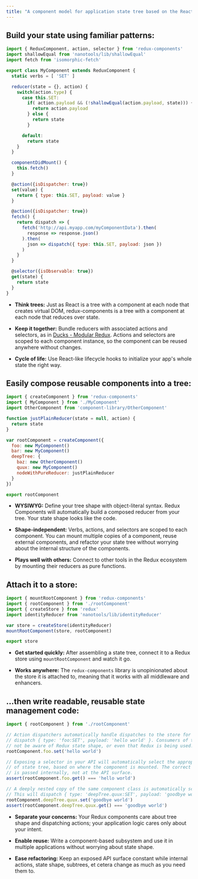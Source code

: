 ```yaml
---
title: "A component model for application state tree based on the React.js component model."
---
```


## Build your state using familiar patterns:
```javascript
import { ReduxComponent, action, selector } from 'redux-components'
import shallowEqual from 'nanotools/lib/shallowEqual'
import fetch from 'isomorphic-fetch'

export class MyComponent extends ReduxComponent {
  static verbs = [ 'SET' ]

  reducer(state = {}, action) {
    switch(action.type) {
      case this.SET:
        if( action.payload && (!shallowEqual(action.payload, state))) {
          return action.payload
        } else {
          return state
        }

      default:
        return state
    }
  }

  componentDidMount() {
    this.fetch()
  }

  @action({isDispatcher: true})
  set(value) {
    return { type: this.SET, payload: value }
  }

  @action({isDispatcher: true})
  fetch() {
    return dispatch => {
      fetch('http://api.myapp.com/myComponentData').then(
        response => response.json()
      ).then(
        json => dispatch({ type: this.SET, payload: json })
      )
    }
  }

  @selector({isObservable: true})
  get(state) {
    return state
  }
}
```

- **Think trees:** Just as React is a tree with a component at each node that creates virtual DOM, redux-components is a tree with a component at each node that reduces over state.

- **Keep it together:** Bundle reducers with associated actions and selectors, as in
[Ducks - Modular Redux](https://github.com/erikras/ducks-modular-redux).
Actions and selectors are scoped to each component instance,
so the component can be reused anywhere without changes.

- **Cycle of life:** Use React-like lifecycle hooks to initialize your app's whole state the right way.

## Easily compose reusable components into a tree:
```javascript
import { createComponent } from 'redux-components'
import { MyComponent } from './MyComponent'
import OtherComponent from 'component-library/OtherComponent'

function justPlainReducer(state = null, action) {
  return state
}

var rootComponent = createComponent({
  foo: new MyComponent()
  bar: new MyComponent()
  deepTree: {
    baz: new OtherComponent()
    quux: new MyComponent()
    nodeWithPureReducer: justPlainReducer
  }
})

export rootComponent
```

- **WYSIWYG:** Define your tree shape with object-literal syntax. Redux Components will automatically build
a composed reducer from your tree. Your state shape looks like the code.

- **Shape-independent:** Verbs, actions, and selectors are scoped to each component. You can mount multiple copies
of a component, reuse external components, and refactor your state tree without worrying
about the internal structure of the components.

- **Plays well with others:** Connect to other tools in the Redux ecosystem by mounting their reducers as pure functions.

## Attach it to a store:
```javascript
import { mountRootComponent } from 'redux-components'
import { rootComponent } from './rootComponent'
import { createStore } from 'redux'
import identityReducer from 'nanotools/lib/identityReducer'

var store = createStore(identityReducer)
mountRootComponent(store, rootComponent)

export store
```

- **Get started quickly:** After assembling a state tree, connect it to a Redux store using `mountRootComponent` and watch it go.

- **Works anywhere:** The `redux-components` library is unopinionated about the store it is attached to, meaning
that it works with all middleware and enhancers.

## ...then write readable, reusable state management code:
```javascript
import { rootComponent } from './rootComponent'

// Action dispatchers automatically handle dispatches to the store for you. This will
// dispatch { type: 'foo:SET', payload: 'hello world' }. Consumers of the API need
// not be aware of Redux state shape, or even that Redux is being used.
rootComponent.foo.set('hello world')

// Exposing a selector in your API will automatically select the appropriate branch
// of state tree, based on where the component is mounted. The correct Redux state
// is passed internally, not at the API surface.
assert(rootComponent.foo.get() === 'hello world')

// A deeply nested copy of the same component class is automatically scoped differently
// This will dispatch { type: 'deepTree.quux:SET', payload: 'goodbye world' }
rootComponent.deepTree.quux.set('goodbye world')
assert(rootComponent.deepTree.quux.get() === 'goodbye world')
```

- **Separate your concerns:** Your Redux components care about tree shape and dispatching actions; your
application logic cares only about your intent.

- **Enable reuse:** Write a component-based subsystem and use it in multiple applications without worrying about state shape.

- **Ease refactoring:** Keep an exposed API surface constant while internal actions, state shape, subtrees, et cetera change as much as you need them to.
